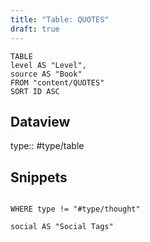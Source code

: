 ```yaml
---
title: "Table: QUOTES"
draft: true
---
```

```dataview
TABLE
level AS "Level",
source AS "Book"
FROM "content/QUOTES"
SORT ID ASC
```

## Dataview
type:: #type/table

## Snippets
```dataview

WHERE type != "#type/thought"

social AS "Social Tags"

```